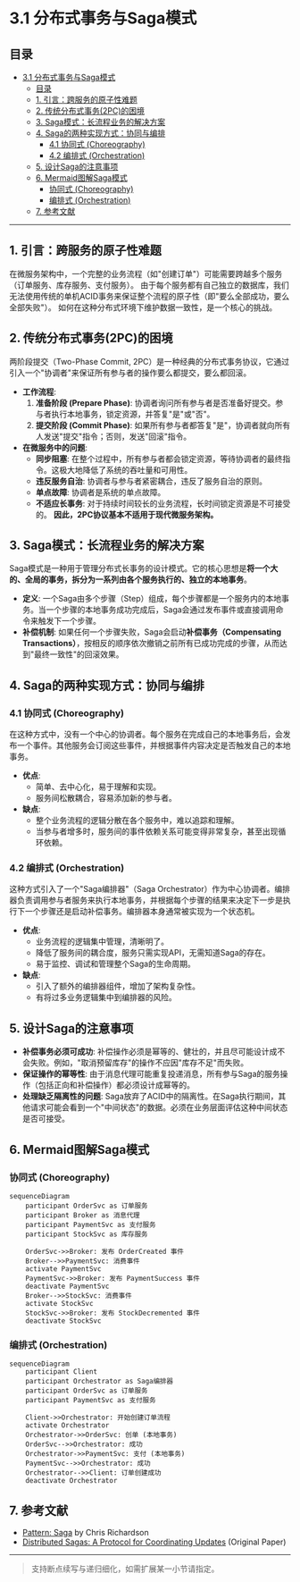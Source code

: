 # 3.1 分布式事务与Saga模式

## 目录

- [3.1 分布式事务与Saga模式](#31-分布式事务与saga模式)
  - [目录](#目录)
  - [1. 引言：跨服务的原子性难题](#1-引言跨服务的原子性难题)
  - [2. 传统分布式事务(2PC)的困境](#2-传统分布式事务2pc的困境)
  - [3. Saga模式：长流程业务的解决方案](#3-saga模式长流程业务的解决方案)
  - [4. Saga的两种实现方式：协同与编排](#4-saga的两种实现方式协同与编排)
    - [4.1 协同式 (Choreography)](#41-协同式-choreography)
    - [4.2 编排式 (Orchestration)](#42-编排式-orchestration)
  - [5. 设计Saga的注意事项](#5-设计saga的注意事项)
  - [6. Mermaid图解Saga模式](#6-mermaid图解saga模式)
    - [协同式 (Choreography)](#协同式-choreography)
    - [编排式 (Orchestration)](#编排式-orchestration)
  - [7. 参考文献](#7-参考文献)

---

## 1. 引言：跨服务的原子性难题

在微服务架构中，一个完整的业务流程（如"创建订单"）可能需要跨越多个服务（订单服务、库存服务、支付服务）。
由于每个服务都有自己独立的数据库，我们无法使用传统的单机ACID事务来保证整个流程的原子性（即"要么全部成功，要么全部失败"）。
如何在这种分布式环境下维护数据一致性，是一个核心的挑战。

## 2. 传统分布式事务(2PC)的困境

两阶段提交（Two-Phase Commit, 2PC）是一种经典的分布式事务协议，它通过引入一个"协调者"来保证所有参与者的操作要么都提交，要么都回滚。

- **工作流程**:
    1. **准备阶段 (Prepare Phase)**: 协调者询问所有参与者是否准备好提交。参与者执行本地事务，锁定资源，并答复"是"或"否"。
    2. **提交阶段 (Commit Phase)**: 如果所有参与者都答复"是"，协调者就向所有人发送"提交"指令；否则，发送"回滚"指令。
- **在微服务中的问题**:
  - **同步阻塞**: 在整个过程中，所有参与者都会锁定资源，等待协调者的最终指令。这极大地降低了系统的吞吐量和可用性。
  - **违反服务自治**: 协调者与参与者紧密耦合，违反了服务自治的原则。
  - **单点故障**: 协调者是系统的单点故障。
  - **不适应长事务**: 对于持续时间较长的业务流程，长时间锁定资源是不可接受的。
    **因此，2PC协议基本不适用于现代微服务架构。**

## 3. Saga模式：长流程业务的解决方案

Saga模式是一种用于管理分布式长事务的设计模式。它的核心思想是**将一个大的、全局的事务，拆分为一系列由各个服务执行的、独立的本地事务**。

- **定义**: 一个Saga由多个步骤（Step）组成，每个步骤都是一个服务内的本地事务。当一个步骤的本地事务成功完成后，Saga会通过发布事件或直接调用命令来触发下一个步骤。
- **补偿机制**: 如果任何一个步骤失败，Saga会启动**补偿事务（Compensating Transactions）**，按相反的顺序依次撤销之前所有已成功完成的步骤，从而达到"最终一致性"的回滚效果。

## 4. Saga的两种实现方式：协同与编排

### 4.1 协同式 (Choreography)

在这种方式中，没有一个中心的协调者。每个服务在完成自己的本地事务后，会发布一个事件。其他服务会订阅这些事件，并根据事件内容决定是否触发自己的本地事务。

- **优点**:
  - 简单、去中心化，易于理解和实现。
  - 服务间松散耦合，容易添加新的参与者。
- **缺点**:
  - 整个业务流程的逻辑分散在各个服务中，难以追踪和理解。
  - 当参与者增多时，服务间的事件依赖关系可能变得非常复杂，甚至出现循环依赖。

### 4.2 编排式 (Orchestration)

这种方式引入了一个"Saga编排器"（Saga Orchestrator）作为中心协调者。编排器负责调用参与者服务来执行本地事务，并根据每个步骤的结果来决定下一步是执行下一个步骤还是启动补偿事务。编排器本身通常被实现为一个状态机。

- **优点**:
  - 业务流程的逻辑集中管理，清晰明了。
  - 降低了服务间的耦合度，服务只需实现API，无需知道Saga的存在。
  - 易于监控、调试和管理整个Saga的生命周期。
- **缺点**:
  - 引入了额外的编排器组件，增加了架构复杂性。
  - 有将过多业务逻辑集中到编排器的风险。

## 5. 设计Saga的注意事项

- **补偿事务必须可成功**: 补偿操作必须是幂等的、健壮的，并且尽可能设计成不会失败。例如，"取消预留库存"的操作不应因"库存不足"而失败。
- **保证操作的幂等性**: 由于消息代理可能重复投递消息，所有参与Saga的服务操作（包括正向和补偿操作）都必须设计成幂等的。
- **处理缺乏隔离性的问题**: Saga放弃了ACID中的隔离性。在Saga执行期间，其他请求可能会看到一个"中间状态"的数据。必须在业务层面评估这种中间状态是否可接受。

## 6. Mermaid图解Saga模式

### 协同式 (Choreography)

```mermaid
sequenceDiagram
    participant OrderSvc as 订单服务
    participant Broker as 消息代理
    participant PaymentSvc as 支付服务
    participant StockSvc as 库存服务
    
    OrderSvc->>Broker: 发布 OrderCreated 事件
    Broker-->>PaymentSvc: 消费事件
    activate PaymentSvc
    PaymentSvc->>Broker: 发布 PaymentSuccess 事件
    deactivate PaymentSvc
    Broker-->>StockSvc: 消费事件
    activate StockSvc
    StockSvc->>Broker: 发布 StockDecremented 事件
    deactivate StockSvc
```

### 编排式 (Orchestration)

```mermaid
sequenceDiagram
    participant Client
    participant Orchestrator as Saga编排器
    participant OrderSvc as 订单服务
    participant PaymentSvc as 支付服务
    
    Client->>Orchestrator: 开始创建订单流程
    activate Orchestrator
    Orchestrator->>OrderSvc: 创单 (本地事务)
    OrderSvc-->>Orchestrator: 成功
    Orchestrator->>PaymentSvc: 支付 (本地事务)
    PaymentSvc-->>Orchestrator: 成功
    Orchestrator-->>Client: 订单创建成功
    deactivate Orchestrator
```

## 7. 参考文献

- [Pattern: Saga](https://microservices.io/patterns/data/saga.html) by Chris Richardson
- [Distributed Sagas: A Protocol for Coordinating Updates](https://www.cs.cornell.edu/courses/cs5412/2014sp/papers/sagas.pdf) (Original Paper)

---
> 支持断点续写与递归细化，如需扩展某一小节请指定。
